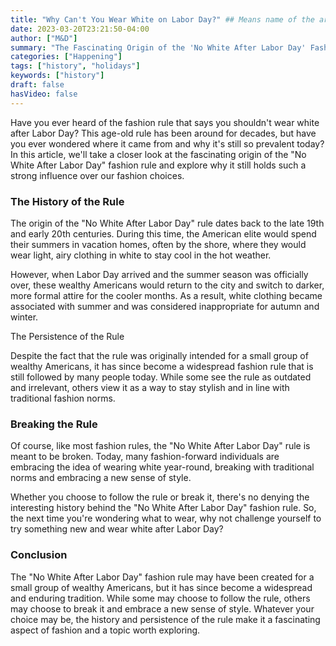 ```yaml
---
title: "Why Can't You Wear White on Labor Day?" ## Means name of the article is filename
date: 2023-03-20T23:21:50-04:00
author: ["M&D"]
summary: "The Fascinating Origin of the 'No White After Labor Day' Fashion Rule"
categories: ["Happening"]
tags: ["history", "holidays"]
keywords: ["history"]
draft: false
hasVideo: false
---
```


Have you ever heard of the fashion rule that says you shouldn't wear white after Labor Day? This age-old rule has been around for decades, but have you ever wondered where it came from and why it's still so prevalent today? In this article, we'll take a closer look at the fascinating origin of the "No White After Labor Day" fashion rule and explore why it still holds such a strong influence over our fashion choices.

### The History of the Rule

The origin of the "No White After Labor Day" rule dates back to the late 19th and early 20th centuries. During this time, the American elite would spend their summers in vacation homes, often by the shore, where they would wear light, airy clothing in white to stay cool in the hot weather.

However, when Labor Day arrived and the summer season was officially over, these wealthy Americans would return to the city and switch to darker, more formal attire for the cooler months. As a result, white clothing became associated with summer and was considered inappropriate for autumn and winter.

The Persistence of the Rule

Despite the fact that the rule was originally intended for a small group of wealthy Americans, it has since become a widespread fashion rule that is still followed by many people today. While some see the rule as outdated and irrelevant, others view it as a way to stay stylish and in line with traditional fashion norms.

### Breaking the Rule

Of course, like most fashion rules, the "No White After Labor Day" rule is meant to be broken. Today, many fashion-forward individuals are embracing the idea of wearing white year-round, breaking with traditional norms and embracing a new sense of style.

Whether you choose to follow the rule or break it, there's no denying the interesting history behind the "No White After Labor Day" fashion rule. So, the next time you're wondering what to wear, why not challenge yourself to try something new and wear white after Labor Day?

### Conclusion

The "No White After Labor Day" fashion rule may have been created for a small group of wealthy Americans, but it has since become a widespread and enduring tradition. While some may choose to follow the rule, others may choose to break it and embrace a new sense of style. Whatever your choice may be, the history and persistence of the rule make it a fascinating aspect of fashion and a topic worth exploring.
